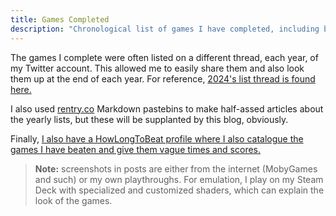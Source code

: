 ```yaml
---
title: Games Completed
description: "Chronological list of games I have completed, including blurbs, pictures and thoughts."
---
```


The games I complete were often listed on a different thread, each year, of my Twitter account. This allowed me to easily share them and also look them up at the end of each year. For reference,  [2024's list thread is found here.](https://twitter.com/Eltee78641/status/1622808691471958017)

I also used [rentry.co](https://rentry.co) Markdown pastebins to make half-assed articles about the yearly lists, but these will be supplanted by this blog, obviously.

Finally, [I also have a HowLongToBeat profile where I also catalogue the games I have beaten and give them vague times and scores.](https://howlongtobeat.com/user/Eltee78641)

> **Note:** screenshots in posts are either from the internet (MobyGames and such) or my own playthroughs. For emulation, I play on my Steam Deck with specialized and customized shaders, which can explain the look of the games.